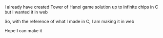 I already have created Tower of Hanoi game solution up to infinite chips in C but I wanted it in web

So, with the reference of what I made in C, I am making it in web

Hope I can make it

